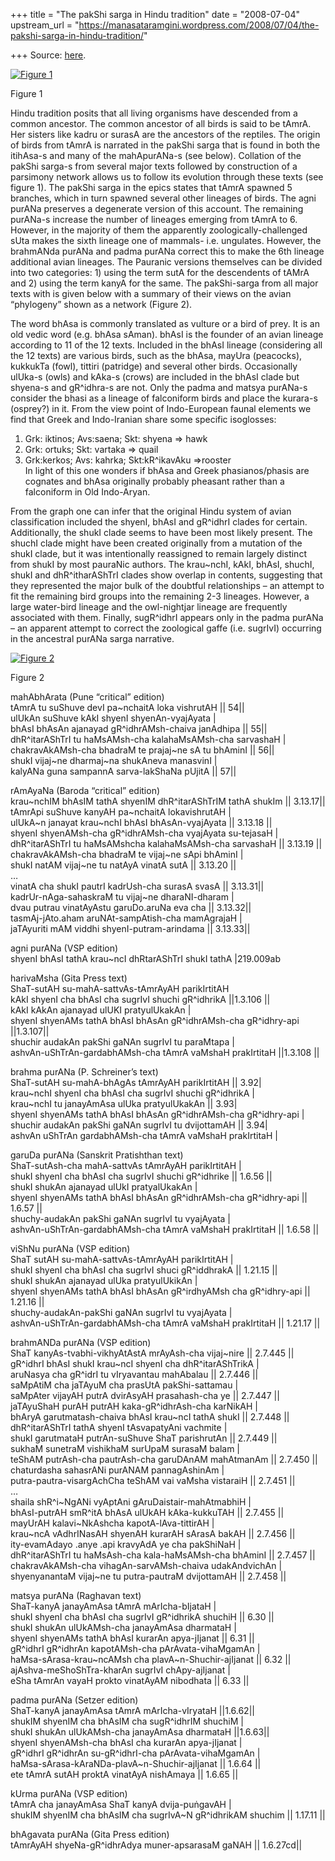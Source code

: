 +++
title = "The pakShi sarga in Hindu tradition"
date = "2008-07-04"
upstream_url = "https://manasataramgini.wordpress.com/2008/07/04/the-pakshi-sarga-in-hindu-tradition/"

+++
Source: [here](https://manasataramgini.wordpress.com/2008/07/04/the-pakshi-sarga-in-hindu-tradition/).



[![Figure 1](https://manasataramgini.files.wordpress.com/2008/07/pakshi_evolution.jpg?w=300&h=174)](https://manasataramgini.files.wordpress.com/2008/07/pakshi_evolution.jpg)

Figure 1

Hindu tradition posits that all living organisms have descended from a common ancestor. The common ancestor of all birds is said to be tAmrA. Her sisters like kadru or surasA are the ancestors of the reptiles. The origin of birds from tAmrA is narrated in the pakShi sarga that is found in both the itihAsa-s and many of the mahApurANa-s (see below). Collation of the pakShi sarga-s from several major texts followed by construction of a parsimony network allows us to follow its evolution through these texts (see figure 1). The pakShi sarga in the epics states that tAmrA spawned 5 branches, which in turn spawned several other lineages of birds. The agni purANa preserves a degenerate version of this account. The remaining purANa-s increase the number of lineages emerging from tAmrA to 6. However, in the majority of them the apparently zoologically-challenged sUta makes the sixth lineage one of mammals- i.e. ungulates. However, the brahmANda purANa and padma purANa correct this to make the 6th lineage additional avian lineages. The Pauranic versions themselves can be divided into two categories: 1) using the term sutA for the descendents of tAMrA and 2) using the term kanyA for the same. The pakShi-sarga from all major texts with is given below with a summary of their views on the avian “phylogeny” shown as a network (Figure 2).

The word bhAsa is commonly translated as vulture or a bird of prey. It is an old vedic word (e.g. bhAsa sAman). bhAsI is the founder of an avian lineage according to 11 of the 12 texts. Included in the bhAsI lineage (considering all the 12 texts) are various birds, such as the bhAsa, mayUra (peacocks), kukkukTa (fowl), tittiri (patridge) and several other birds. Occasionally ulUka-s (owls) and kAka-s (crows) are included in the bhAsI clade but shyena-s and gR^idhra-s are not. Only the padma and matsya purANa-s consider the bhasi as a lineage of falconiform birds and place the kurara-s (osprey?) in it. From the view point of Indo-European faunal elements we find that Greek and Indo-Iranian share some specific isoglosses:  
1) Grk: iktinos; Avs:saena; Skt: shyena => hawk  
2) Grk: ortuks; Skt: vartaka => quail  
3) Grk:kerkos; Avs: kahrka; Skt:kR^ikavAku =>rooster  
In light of this one wonders if bhAsa and Greek phasianos/phasis are cognates and bhAsa originally probably pheasant rather than a falconiform in Old Indo-Aryan.

From the graph one can infer that the original Hindu system of avian classification included the shyenI, bhAsI and gR^idhrI clades for certain. Additionally, the shukI clade seems to have been most likely present. The shuchI clade might have been created originally from a mutation of the shukI clade, but it was intentionally reassigned to remain largely distinct from shukI by most pauraNic authors. The krau\~nchI, kAkI, bhAsI, shuchI, shukI and dhR^itharAShTrI clades show overlap in contents, suggesting that they represented the major bulk of the doubtful relationships – an attempt to fit the remaining bird groups into the remaining 2-3 lineages. However, a large water-bird lineage and the owl-nightjar lineage are frequently associated with them. Finally, sugR^idhrI appears only in the padma purANa – an apparent attempt to correct the zoological gaffe (i.e. sugrIvI) occurring in the ancestral purANa sarga narrative.

[![Figure 2](https://manasataramgini.files.wordpress.com/2008/07/pakshi.jpg?w=287&h=300)](https://manasataramgini.files.wordpress.com/2008/07/pakshi.jpg)

Figure 2

mahAbhArata (Pune “critical” edition)  
tAmrA tu suShuve devI pa\~nchaitA loka vishrutAH \|\| 54\|\|  
ulUkAn suShuve kAkI shyenI shyenAn-vyajAyata \|  
bhAsI bhAsAn ajanayad gR^idhrAMsh-chaiva janAdhipa \|\| 55\|\|  
dhR^itarAShTrI tu haMsAMsh-cha kalahaMsAMsh-cha sarvashaH \|  
chakravAkAMsh-cha bhadraM te prajaj\~ne sA tu bhAminI \|\| 56\|\|  
shukI vijaj\~ne dharmaj\~na shukAneva manasvinI \|  
kalyANa guna sampannA sarva-lakShaNa pUjitA \|\| 57\|\|

rAmAyaNa (Baroda “critical” edition)  
krau\~nchIM bhAsIM tathA shyenIM dhR^itarAShTrIM tathA shukIm \|\| 3.13.17\|\|  
tAmrApi suShuve kanyAH pa\~nchaitA lokavishrutAH \|  
ulUkA\~n janayat krau\~nchI bhAsI bhAsAn-vyajAyata \|\| 3.13.18 \|\|  
shyenI shyenAMsh-cha gR^idhrAMsh-cha vyajAyata su-tejasaH \|  
dhR^itarAShTrI tu haMsAMshcha kalahaMsAMsh-cha sarvashaH \|\| 3.13.19 \|\|  
chakravAkAMsh-cha bhadraM te vijaj\~ne sApi bhAminI \|  
shukI natAM vijaj\~ne tu natAyA vinatA sutA \|\| 3.13.20 \|\|  
…  
vinatA cha shukI pautrI kadrUsh-cha surasA svasA \|\| 3.13.31\|\|  
kadrUr-nAga-sahaskraM tu vijaj\~ne dharaNI-dharam \|  
dvau putrau vinatAyAstu garuDo.aruNa eva cha \|\| 3.13.32\|\|  
tasmAj-jAto.aham aruNAt-sampAtish-cha mamAgrajaH \|  
jaTAyuriti mAM viddhi shyenI-putram-arindama \|\| 3.13.33\|\|

agni purANa (VSP edition)  
shyenI bhAsI tathA krau\~ncI dhRtarAShTrI shukI tathA \|219.009ab

harivaMsha (Gita Press text)  
ShaT-sutAH su-mahA-sattvAs-tAmrAyAH parikIrtitAH  
kAkI shyenI cha bhAsI cha sugrIvI shuchi gR^idhrikA \|\|1.3.106 \|\|  
kAkI kAkAn ajanayad ulUKI pratyulUkakAn \|  
shyenI shyenAMs tathA bhAsI bhAsAn gR^idhrAMsh-cha gR^idhry-api \|\|1.3.107\|\|  
shuchir audakAn pakShi gaNAn sugrIvI tu paraMtapa \|  
ashvAn-uShTrAn-gardabhAMsh-cha tAmrA vaMshaH prakIrtitaH \|\|1.3.108 \|\|

brahma purANa (P. Schreiner’s text)  
ShaT-sutAH su-mahA-bhAgAs tAmrAyAH parikIrtitAH \|\| 3.92\|  
krau\~nchI shyenI cha bhAsI cha sugrIvI shuchi gR^idhrikA \|  
krau\~nchI tu janayAmAsa ulUka pratyulUkakAn \|\| 3.93\|  
shyenI shyenAMs tathA bhAsI bhAsAn gR^idhrAMsh-cha gR^idhry-api \|  
shuchir audakAn pakShi gaNAn sugrIvI tu dvijottamAH \|\| 3.94\|  
ashvAn uShTrAn gardabhAMsh-cha tAmrA vaMshaH prakIrtitaH \|

garuDa purANa (Sanskrit Pratishthan text)  
ShaT-sutAsh-cha mahA-sattvAs tAmrAyAH parikIrtitAH \|  
shukI shyenI cha bhAsI cha sugrIvI shuchi gR^idhrike \|\| 1.6.56 \|\|  
shukI shukAn ajanayad ulUkI pratyalUkakAn \|  
shyenI shyenAMs tathA bhAsI bhAsAn gR^idhrAMsh-cha gR^idhry-api \|\| 1.6.57 \|\|  
shuchy-audakAn pakShi gaNAn sugrIvI tu vyajAyata \|  
ashvAn-uShTrAn-gardabhAMsh-cha tAmrA vaMshaH prakIrtitaH \|\| 1.6.58 \|\|

viShNu purANa (VSP edition)  
ShaT sutAH su-mahA-sattvAs-tAmrAyAH parikIrtitAH \|  
shukI shyenI cha bhAsI cha sugrIvI shuci gR^iddhrakA \|\| 1.21.15 \|\|  
shukI shukAn ajanayad ulUka pratyulUkikAn \|  
shyenI shyenAMs tathA bhAsI bhAsAn gR^irdhyAMsh cha gR^idhry-api \|\| 1.21.16 \|\|  
shuchy-audakAn-pakShi gaNAn sugrIvI tu vyajAyata \|  
ashvAn-uShTrAn-gardabhAMsh-cha tAmrA vaMshaH prakIrtitaH \|\| 1.21.17 \|\|

brahmANDa purANa (VSP edition)  
ShaT kanyAs-tvabhi-vikhyAtAstA mrAyAsh-cha vijaj\~nire \|\| 2.7.445 \|\|  
gR^idhrI bhAsI shukI krau\~ncI shyenI cha dhR^itarAShTrikA \|  
aruNasya cha gR^idrI tu vIryavantau mahAbalau \|\| 2.7.446 \|\|  
saMpAtiM cha jaTAyuM cha prasUtA pakShi-sattamau \|  
saMpAter vijayAH putrA dvirAsyAH prasahash-cha ye \|\| 2.7.447 \|\|  
jaTAyuShaH purAH putrAH kaka-gR^idhrAsh-cha karNikAH \|  
bhAryA garutmatash-chaiva bhAsI krau\~ncI tathA shukI \|\| 2.7.448 \|\|  
dhR^itarAShTrI tathA shyenI tAsvapatyAni vachmite \|  
shukI garutmataH putrAn-suShuve ShaT parishrutAn \|\| 2.7.449 \|\|  
sukhaM sunetraM vishikhaM surUpaM surasaM balam \|  
teShAM putrAsh-cha pautrAsh-cha garuDAnAM mahAtmanAm \|\| 2.7.450 \|\|  
chaturdasha sahasrANi purANAM pannagAshinAm \|  
putra-pautra-visargAchCha teShAM vai vaMsha vistaraiH \|\| 2.7.451 \|\|  
…  
shaila shR^i\~NgANi vyAptAni gAruDaistair-mahAtmabhiH \|  
bhAsI-putrAH smR^itA bhAsA ulUkAH kAka-kukkuTAH \|\| 2.7.455 \|\|  
mayUrAH kalavi\~NkAshcha kapotA-lAva-tittirAH \|  
krau\~ncA vAdhrINasAH shyenAH kurarAH sArasA bakAH \|\| 2.7.456 \|\|  
ity-evamAdayo .anye .api kravyAdA ye cha pakShiNaH \|  
dhR^itarAShTrI tu haMsAsh-cha kala-haMsAMsh-cha bhAminI \|\| 2.7.457 \|\|  
chakravAkAMsh-cha vihagAn-sarvAMsh-chaiva udakAndvichAn \|  
shyenyanantaM vijaj\~ne tu putra-pautraM dvijottamAH \|\| 2.7.458 \|\|

matsya purANa (Raghavan text)  
ShaT-kanyA janayAmAsa tAmrA mArIcha-bIjataH \|  
shukI shyenI cha bhAsI cha sugrIvI gR^idhrikA shuchiH \|\| 6.30 \|\|  
shukI shukAn ulUkAMsh-cha janayAmAsa dharmataH \|  
shyenI shyenAMs tathA bhAsI kurarAn apya-jIjanat \|\| 6.31 \|\|  
gR^idhrI gR^idhrAn kapotAMsh-cha pArAvata-vihaMgamAn \|  
haMsa-sArasa-krau\~ncAMsh cha plavA\~n-Shuchir-ajIjanat \|\| 6.32 \|\|  
ajAshva-meShoShTra-kharAn sugrIvI chApy-ajIjanat \|  
eSha tAmrAn vayaH prokto vinatAyAM nibodhata \|\| 6.33 \|\|

padma purANa (Setzer edition)  
ShaT-kanyA janayAmAsa tAmrA mArIcha-vIryataH \|\|1.6.62\|\|  
shukIM shyenIM cha bhAsIM cha sugR^idhrIM shuchiM \|  
shukI shukAn ulUkAMsh-cha janayAmAsa dharmataH \|\|1.6.63\|\|  
shyenI shyenAMsh-cha bhAsI cha kurarAn apya-jIjanat \|  
gR^idhrI gR^idhrAn su-gR^idhrI-cha pArAvata-vihaMgamAn \|  
haMsa-sArasa-kAraNDa-plavA\~n-Shuchir-ajIjanat \|\| 1.6.64 \|\|  
ete tAmrA sutAH proktA vinatAyA nishAmaya \|\| 1.6.65 \|\|

kUrma purANa (VSP edition)  
tAmrA cha janayAmAsa ShaT kanyA dvija-puṅgavAH \|  
shukIM shyenIM cha bhAsIM cha sugrIvA\~N gR^idhrikAM shuchim \|\| 1.17.11 \|\|

bhAgavata purANa (Gita Press edition)  
tAmrAyAH shyeNa-gR^idhrAdya muner-apsarasaM gaNAH \|\| 1.6.27cd\|\|


